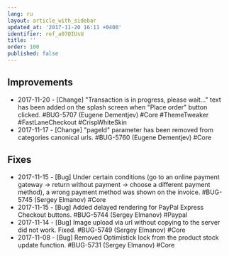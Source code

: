 ```yaml
---
lang: ru
layout: article_with_sidebar
updated_at: '2017-11-20 16:11 +0400'
identifier: ref_a07QIUsU
title: ''
order: 100
published: false
---
```

## Improvements
* 2017-11-20 - [Change] "Transaction is in progress, please wait..." text has been added on the splash screen when        "Place order" button clicked. #BUG-5707 (Eugene Dementjev) #Core #ThemeTweaker #FastLaneCheckout #CrispWhiteSkin
* 2017-11-17 - [Change] "pageId" parameter has been removed from categories canonical urls. #BUG-5760 (Eugene Dementjev)  #Core

## Fixes
* 2017-11-15 - [Bug] Under certain conditions (go to an online payment gateway -> return without payment -> choose a      different payment method), a wrong payment method was shown on the invoice. #BUG-5745 (Sergey Elmanov) #Core
* 2017-11-15 - [Bug] Added delayed rendering for PayPal Express Checkout buttons. #BUG-5744 (Sergey Elmanov) #Paypal
* 2017-11-14 - [Bug] Image upload via url without copying to the server did not work. Fixed. #BUG-5749 (Sergey Elmanov)   #Core
* 2017-11-08 - [Bug] Removed Optimistick lock from the product stock update function. #BUG-5731 (Sergey Elmanov) #Core

